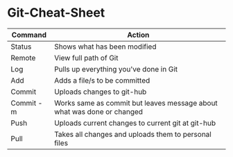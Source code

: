# Git-Cheat-Sheet
 
|Command|Action|
|----------|------|
|Status|Shows what has been modified|
|Remote|View full path of Git|
|Log|Pulls up everything you've done in Git|
|Add|Adds a file/s to be committed|
|Commit|Uploads changes to git-hub|
|Commit -m|Works same as commit but leaves message about what was done or changed|
|Push|Uploads current changes to current git at git-hub|
|Pull|Takes all changes and uploads them to personal files|

